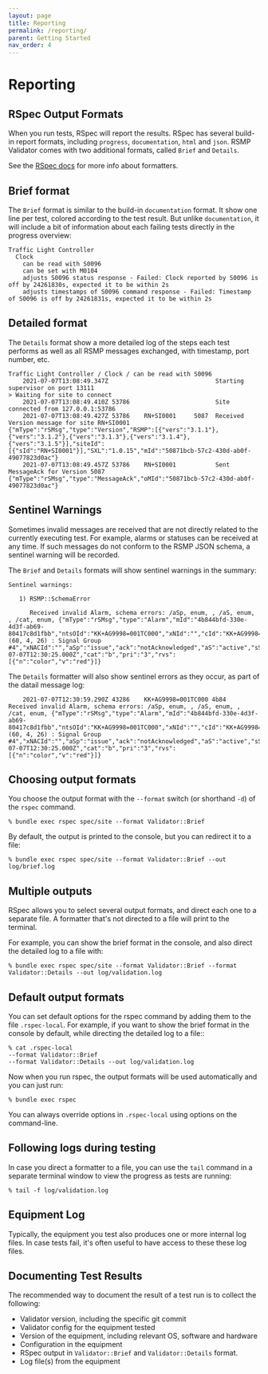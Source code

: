 ```yaml
---
layout: page
title: Reporting
permalink: /reporting/
parent: Getting Started
nav_order: 4
---
```



# Reporting

## RSpec Output Formats
When you run tests, RSpec will report the results.
RSpec has several build-in report formats, including `progress`, `documentation`, `html` and `json`. RSMP Validator comes with two additional formats, called `Brief` and `Details`.

See the [RSpec docs](https://relishapp.com/rspec/rspec-core/v/2-6/docs/command-line/format-option) for more info about formatters.

## Brief format
The `Brief` format is similar to the build-in `documentation` format. It show one line per test, colored according to the test result. But unlike `documentation`, it will include a bit of information about each failing tests directly in the progress overview:

```
Traffic Light Controller
  Clock
    can be read with S0096
    can be set with M0104
    adjusts S0096 status response - Failed: Clock reported by S0096 is off by 24261830s, expected it to be within 2s
    adjusts timestamps of S0096 command response - Failed: Timestamp of S0096 is off by 24261831s, expected it to be within 2s
```

## Detailed format
The `Details` format show a more detailed log of the steps each test performs  as well as all RSMP messages exchanged, with timestamp, port number, etc.

```
Traffic Light Controller / Clock / can be read with S0096
    2021-07-07T13:08:49.347Z                              Starting supervisor on port 13111
> Waiting for site to connect
    2021-07-07T13:08:49.410Z 53786                        Site connected from 127.0.0.1:53786
    2021-07-07T13:08:49.427Z 53786    RN+SI0001     5087  Received Version message for site RN+SI0001 {"mType":"rSMsg","type":"Version","RSMP":[{"vers":"3.1.1"},{"vers":"3.1.2"},{"vers":"3.1.3"},{"vers":"3.1.4"},{"vers":"3.1.5"}],"siteId":[{"sId":"RN+SI0001"}],"SXL":"1.0.15","mId":"50871bcb-57c2-430d-ab0f-49077823d0ac"}
    2021-07-07T13:08:49.457Z 53786    RN+SI0001           Sent MessageAck for Version 5087 {"mType":"rSMsg","type":"MessageAck","oMId":"50871bcb-57c2-430d-ab0f-49077823d0ac"}
```

## Sentinel Warnings
Sometimes invalid messages are received that are not directly related to the currently executing test. For example, alarms or statuses can be received at any time. If such messages do not conform to the RSMP JSON schema, a sentinel warning will be recorded.

The `Brief` and `Details` formats will show sentinel warnings in the summary:

```
Sentinel warnings:

   1) RSMP::SchemaError

      Received invalid Alarm, schema errors: /aSp, enum, , /aS, enum, , /cat, enum, {"mType":"rSMsg","type":"Alarm","mId":"4b844bfd-330e-4d3f-ab69-80417c8d1fbb","ntsOId":"KK+AG9998=001TC000","xNId":"","cId":"KK+AG9998=001SG004","aCId":"A0202","xACId":"C_LAMP_L1_RED (60, 4, 26) : Signal Group #4","xNACId":"","aSp":"issue","ack":"notAcknowledged","aS":"active","sS":"notSuspended","aTs":"2021-07-07T12:30:25.000Z","cat":"b","pri":"3","rvs":[{"n":"color","v":"red"}]}
```


The `Details` formatter will also show sentinel errors as they occur, as part of the datail message log:

```
    2021-07-07T12:30:59.290Z 43286    KK+AG9998=001TC000 4b84  Received invalid Alarm, schema errors: /aSp, enum, , /aS, enum, , /cat, enum, {"mType":"rSMsg","type":"Alarm","mId":"4b844bfd-330e-4d3f-ab69-80417c8d1fbb","ntsOId":"KK+AG9998=001TC000","xNId":"","cId":"KK+AG9998=001SG004","aCId":"A0202","xACId":"C_LAMP_L1_RED (60, 4, 26) : Signal Group #4","xNACId":"","aSp":"issue","ack":"notAcknowledged","aS":"active","sS":"notSuspended","aTs":"2021-07-07T12:30:25.000Z","cat":"b","pri":"3","rvs":[{"n":"color","v":"red"}]}
```

## Choosing output formats
You choose the output format with the `--format` switch (or shorthand `-d`) of the `rspec` command.

```
% bundle exec rspec spec/site --format Validator::Brief
```

By default, the output is printed to the console, but you can redirect it to a file:

```
% bundle exec rspec spec/site --format Validator::Brief --out log/brief.log
```

##  Multiple outputs
RSpec allows you to select several output formats, and direct each one to a separate file. A formatter that's not directed to a file will print to the terminal.

For example, you can show the brief format in the console, and also direct the detailed log to a file with:

```
% bundle exec rspec spec/site --format Validator::Brief --format Validator::Details --out log/validation.log
```

## Default output formats
You can set default options for the rspec command by adding them to the file `.rspec-local`. For example, if you want to show the brief format in the console by default, while directing the detailed log to a file::

```
% cat .rspec-local
--format Validator::Brief
--format Validator::Details --out log/validation.log
```

Now when you run rspec, the output formats will be used automatically and you can just run:

```
% bundle exec rspec
```

You can always override options in `.rspec-local` using options on the command-line.

## Following logs during testing
In case you direct a formatter to a file, you can use the `tail` command in a separate terminal window to view the progress as tests are running:

```
% tail -f log/validation.log
```

## Equipment Log
Typically, the equipment you test also produces one or more internal log files. In case tests fail, it's often useful to have access to these these log files.

## Documenting Test Results
The recommended way to document the result of a test run is to collect the following:

- Validator version, including the specific git commit
- Validator config for the equipment tested
- Version of the equipment, including relevant OS, software and hardware
- Configuration in the equipment
- RSpec output in `Validator::Brief` and `Validator::Details` format.
- Log file(s) from the equipment
